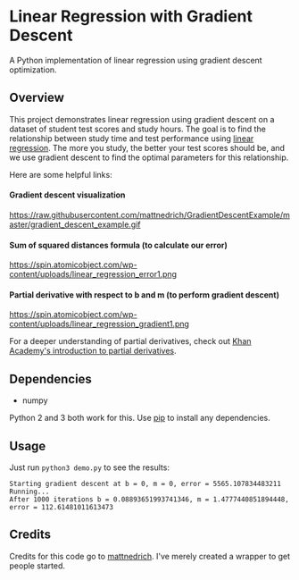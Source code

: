# Linear Regression with Gradient Descent

A Python implementation of linear regression using gradient descent optimization.

## Overview

This project demonstrates linear regression using gradient descent on a dataset of student test scores and study hours. The goal is to find the relationship between study time and test performance using [linear regression](https://onlinecourses.science.psu.edu/stat501/node/250). The more you study, the better your test scores should be, and we use gradient descent to find the optimal parameters for this relationship. 

Here are some helpful links:

#### Gradient descent visualization
https://raw.githubusercontent.com/mattnedrich/GradientDescentExample/master/gradient_descent_example.gif

#### Sum of squared distances formula (to calculate our error)
https://spin.atomicobject.com/wp-content/uploads/linear_regression_error1.png

#### Partial derivative with respect to b and m (to perform gradient descent)
https://spin.atomicobject.com/wp-content/uploads/linear_regression_gradient1.png

For a deeper understanding of partial derivatives, check out [Khan Academy's introduction to partial derivatives](https://www.khanacademy.org/math/multivariable-calculus/multivariable-derivatives/partial-derivative-and-gradient-articles/a/introduction-to-partial-derivatives).

## Dependencies

* numpy

Python 2 and 3 both work for this. Use [pip](https://pip.pypa.io/en/stable/) to install any dependencies.

## Usage

Just run ``python3 demo.py`` to see the results:

   ```
Starting gradient descent at b = 0, m = 0, error = 5565.107834483211
Running...
After 1000 iterations b = 0.08893651993741346, m = 1.4777440851894448, error = 112.61481011613473
   ```

## Credits

Credits for this code go to [mattnedrich](https://github.com/mattnedrich). I've merely created a wrapper to get people started. 
